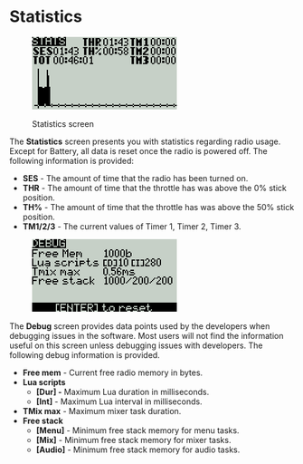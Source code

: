 # Statistics

<figure><img src="../../.gitbook/assets/bwstats.png" alt=""><figcaption><p>Statistics screen</p></figcaption></figure>

The **Statistics** screen presents you with statistics regarding radio usage. Except for Battery, all data is reset once the radio is powered off. The following information is provided:

* **SES** - The amount of time that the radio has been turned on.&#x20;
* **THR**  - The amount of time that the throttle has was above the 0% stick position.
* **TH%** - The amount of time that the throttle has was above the 50% stick position.
* **TM1/2/3** - The current values of Timer 1, Timer 2, Timer 3.

<figure><img src="../../.gitbook/assets/bwdebug.png" alt=""><figcaption></figcaption></figure>

The **Debug** screen provides data points used by the developers when debugging issues in the software. Most users will not find the information useful on this screen unless debugging issues with developers. The following debug information is provided.

* **Free mem** - Current free radio memory in bytes.
* **Lua scripts**&#x20;
  * **\[Dur] -** Maximum Lua duration in milliseconds.
  * **\[Int]** - Maximum Lua interval in milliseconds.
* **TMix max** - Maximum mixer task duration.
* **Free stack**
  * **\[Menu]** - Minimum free stack memory for menu tasks.
  * **\[Mix]** - Minimum free stack memory for mixer tasks.
  * **\[Audio]** - Minimum free stack memory for audio tasks.
